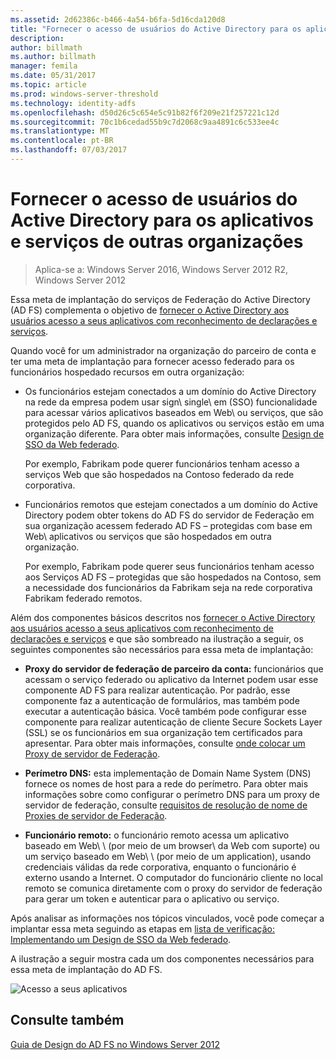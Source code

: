 ```yaml
---
ms.assetid: 2d62386c-b466-4a54-b6fa-5d16cda120d8
title: "Fornecer o acesso de usuários do Active Directory para os aplicativos e serviços de outras organizações"
description: 
author: billmath
ms.author: billmath
manager: femila
ms.date: 05/31/2017
ms.topic: article
ms.prod: windows-server-threshold
ms.technology: identity-adfs
ms.openlocfilehash: d50d26c5c654e5c91b82f6f209e21f257221c12d
ms.sourcegitcommit: 70c1b6cedad55b9c7d2068c9aa4891c6c533ee4c
ms.translationtype: MT
ms.contentlocale: pt-BR
ms.lasthandoff: 07/03/2017
---
```

# <a name="provide-your-active-directory-users-access-to-the-applications-and-services-of-other-organizations"></a>Fornecer o acesso de usuários do Active Directory para os aplicativos e serviços de outras organizações

>Aplica-se a: Windows Server 2016, Windows Server 2012 R2, Windows Server 2012

Essa meta de implantação do serviços de Federação do Active Directory \(AD FS\) complementa o objetivo de [fornecer o Active Directory aos usuários acesso a seus aplicativos com reconhecimento de declarações e serviços](Provide-Your-Active-Directory-Users-Access-to-Your-Claims-Aware-Applications-and-Services.md).  
  
Quando você for um administrador na organização do parceiro de conta e ter uma meta de implantação para fornecer acesso federado para os funcionários hospedado recursos em outra organização:  
  
-   Os funcionários estejam conectados a um domínio do Active Directory na rede da empresa podem usar sign\ single\ em \(SSO\) funcionalidade para acessar vários aplicativos baseados em Web\ ou serviços, que são protegidos pelo AD FS, quando os aplicativos ou serviços estão em uma organização diferente. Para obter mais informações, consulte [Design de SSO da Web federado](Federated-Web-SSO-Design.md).  
  
    Por exemplo, Fabrikam pode querer funcionários tenham acesso a serviços Web que são hospedados na Contoso federado da rede corporativa.  
  
-   Funcionários remotos que estejam conectados a um domínio do Active Directory podem obter tokens do AD FS do servidor de Federação em sua organização acessem federado AD FS – protegidas com base em Web\ aplicativos ou serviços que são hospedados em outra organização.  
  
    Por exemplo, Fabrikam pode querer seus funcionários tenham acesso aos Serviços AD FS – protegidas que são hospedados na Contoso, sem a necessidade dos funcionários da Fabrikam seja na rede corporativa Fabrikam federado remotos.  
  
Além dos componentes básicos descritos nos [fornecer o Active Directory aos usuários acesso a seus aplicativos com reconhecimento de declarações e serviços](Provide-Your-Active-Directory-Users-Access-to-Your-Claims-Aware-Applications-and-Services.md) e que são sombreado na ilustração a seguir, os seguintes componentes são necessários para essa meta de implantação:  
  
-   **Proxy do servidor de federação de parceiro da conta:** funcionários que acessam o serviço federado ou aplicativo da Internet podem usar esse componente AD FS para realizar autenticação. Por padrão, esse componente faz a autenticação de formulários, mas também pode executar a autenticação básica. Você também pode configurar esse componente para realizar autenticação de cliente Secure Sockets Layer \(SSL\) se os funcionários em sua organização tem certificados para apresentar. Para obter mais informações, consulte [onde colocar um Proxy de servidor de Federação](Where-to-Place-a-Federation-Server-Proxy.md).  
  
-   **Perímetro DNS:** esta implementação de Domain Name System \(DNS\) fornece os nomes de host para a rede do perímetro. Para obter mais informações sobre como configurar o perímetro DNS para um proxy de servidor de federação, consulte [requisitos de resolução de nome de Proxies de servidor de Federação](Name-Resolution-Requirements-for-Federation-Server-Proxies.md).  
  
-   **Funcionário remoto:** o funcionário remoto acessa um aplicativo baseado em Web\ \ (por meio de um browser\ da Web com suporte) ou um serviço baseado em Web\ \ (por meio de um application\), usando credenciais válidas da rede corporativa, enquanto o funcionário é externo usando a Internet. O computador do funcionário cliente no local remoto se comunica diretamente com o proxy do servidor de federação para gerar um token e autenticar para o aplicativo ou serviço.  
  
Após analisar as informações nos tópicos vinculados, você pode começar a implantar essa meta seguindo as etapas em [lista de verificação: Implementando um Design de SSO da Web federado](../../ad-fs/deployment/Checklist--Implementing-a-Federated-Web-SSO-Design.md).  
  
A ilustração a seguir mostra cada um dos componentes necessários para essa meta de implantação do AD FS.  
  
![Acesso a seus aplicativos](media/50af4837-31e0-451f-a942-e705c2300065.gif)  
  
## <a name="see-also"></a>Consulte também
[Guia de Design do AD FS no Windows Server 2012](AD-FS-Design-Guide-in-Windows-Server-2012.md)
